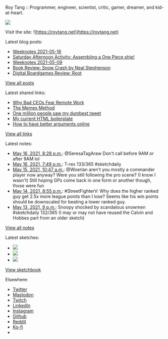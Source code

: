 Roy Tang :: Programmer, engineer, scientist, critic, gamer, dreamer, and kid-at-heart.

![](https://roytang.net/static/img/profile.jpg)

Visit the site: ![https://roytang.net](https://roytang.net)

Latest blog posts:

- [Weeknotes 2021-05-16](https://roytang.net/2021/05/weeknotes-2021-05-16/)
- [Saturday Afternoon Activity: Assembling a One Piece ship!](https://roytang.net/2021/05/going-merry-kit/)
- [Weeknotes 2021-05-09](https://roytang.net/2021/05/weeknotes-2021-05-09/)
- [Book Review: Snow Crash by Neal Stephenson](https://roytang.net/2021/05/snow-crash/)
- [Digital Boardgames Review: Root](https://roytang.net/2021/05/root/)

[View all posts](https://roytang.net/blog)

Latest shared links:

- [Why Bad CEOs Fear Remote Work](https://roytang.net/2021/05/why-bad-ceos-fear-remote-work/)
- [The Memex Method](https://roytang.net/2021/05/the-memex-method/)
- [One million people saw my dumbest tweet](https://roytang.net/2021/05/one-million-people-saw-my-dumbest-tweet/)
- [My current HTML boilerplate](https://roytang.net/2021/05/my-current-html-boilerplate/)
- [How to have better arguments online](https://roytang.net/2021/04/how-to-have-better-arguments-online/)

[View all links](https://roytang.net/links)

Latest notes:

- [May 16, 2021, 8:28 p.m.](https://roytang.net/2021/05/1393906113825837058/): @SeresaTagAraw Don&#x27;t call before 9AM or after 9AM lol
- [May 16, 2021, 7:49 p.m.](https://roytang.net/2021/05/1393896259576995846/): T-rex 133/365 #sketchdaily
- [May 15, 2021, 10:47 a.m.](https://roytang.net/2021/05/1393397698439520259/): @Woerlan aren&#x27;t you mostly a commander player now anyway? Were you still following the pro scene? (I know I wasn&#x27;t) Still hoping GPs come back in one form or another though, those were fun
- [May 14, 2021, 8:55 p.m.](https://roytang.net/2021/05/1393188144049098752/): #StreetFighterV: Why does the higher ranked guy get 2.5x more league points than I lose? Seems like his win points should be downscaled for beating a lower ranked guy.
- [May 13, 2021, 9 p.m.](https://roytang.net/2021/05/1392827143109832705/): Snoopy shocked by scandalous snowmen #sketchdaily 132/365 (I may or may not have reused the Calvin and Hobbes part from an older sketch)

[View all notes](https://roytang.net/notes)

Latest sketches:


- ![](https://roytang.net/media/cache/70/8a/708a781d5f08e9e6664f89d6609d4bcc.jpg)
- ![](https://roytang.net/media/cache/80/7d/807d6e6022a109c71a2b44b0deff60c8.jpg)
- ![](https://roytang.net/media/cache/f1/58/f1583f758702bdfdc6ec70a24023f5cb.jpg)

[View sketchbook](https://roytang.net/albums/sketchbook)


Elsewhere:

- [Twitter](https://twitter.com/roytang)
- [Mastodon](https://mastodon.technology/@roytang)
- [Twitch](https://twitch.tv/twitchyroy)
- [LinkedIn](https://www.linkedin.com/in/roytang)
- [Instagram](https://instagram.com/roytang0400)
- [Github](https://github.com/roytang)
- [Reddit](https://reddit.com/u/hungryroy)
- [Ko-fi](https://ko-fi.com/roytang)
- [](mailto:hello@roytang.net)